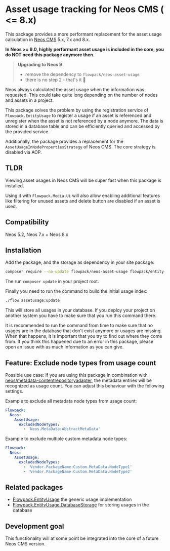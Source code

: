 # Asset usage tracking for Neos CMS ( <= 8.x)

This package provides a more performant replacement for the asset usage calculation
in [Neos CMS](https://www.neos.io) 5.x, 7.x and 8.x.

**In Neos >= 9.0, highly performant asset usage is included in the core, you do NOT need this package anymore then.**

> **Upgrading to Neos 9**
> - remove the dependency to `flowpack/neos-asset-usage`
> - there is no step 2 - that's it 🙂

Neos always calculated the asset usage when the information was requested. 
This could take quite long depending on the number of nodes and assets in a project.

This package solves the problem by using the registration service of `Flowpack.EntityUsage`
to register a usage if an asset is referenced and unregister when the asset is not referenced
by a node anymore.
The data is stored in a database table and can be efficiently queried and accessed by the provided service.

Additionally, the package provides a replacement for the `AssetUsageInNodePropertiesStrategy`
of Neos CMS. The core strategy is disabled via AOP.

## TLDR

Viewing asset usages in Neos CMS will be super fast when this package is installed.

Using it with `Flowpack.Media.Ui` will also allow enabling additional features 
like filtering for unused assets and delete button are disabled if an asset is used.

## Compatibility

Neos 5.2, Neos 7.x + Neos 8.x

## Installation

Add the package, and the storage as dependency in your site package:

```bash
composer require --no-update flowpack/neos-asset-usage flowpack/entity-usage-databasestorage
```

The run `composer update` in your project root.

Finally you need to run the command to build the initial usage index:

```bash
./flow assetusage:update
```

This will store all usages in your database. If you deploy your project
on another system you have to make sure that you run this command there.

It is recommended to run the command from time to make sure that no 
usages are in the database that don't exist anymore or usages are missing.
When that happens, it is important that you try to find out where they come from.
If you think this happened due to an error in this package, please open an issue 
with as much information as you can give.

## Feature: Exclude node types from usage count

Possible use case: If you are using this package in combination with [neos/metadata-contentrepositoryadapter](https://github.com/neos/metadata-contentrepositoryadapter), the metadata entries will be recognized as usage count. You can adjust this behaviour with the following settings.

Example to exclude all metadata node types from usage count:

```yaml
Flowpack:
  Neos:
    AssetUsage:
      excludedNodeTypes:
        - 'Neos.MetaData:AbstractMetaData'
```

Example to exclude multiple custom metadata node types:

```yaml
Flowpack:
  Neos:
    AssetUsage:
      excludedNodeTypes:
        - 'Vendor.PackageName:Custom.MetaData.NodeType1'
        - 'Vendor.PackageName:Custom.MetaData.NodeType2'
```

## Related packages

* [Flowpack.EntityUsage](https://github.com/Flowpack/Flowpack.EntityUsage) the generic usage implementation
* [Flowpack.EntityUsage.DatabaseStorage](https://github.com/Flowpack/Flowpack.EntityUsage.DatabaseStorage) for storing usages in the database

## Development goal

This functionality will at some point be integrated into the core of a future Neos CMS version.
